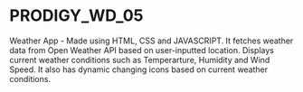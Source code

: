 # PRODIGY_WD_05
Weather App - Made using HTML, CSS and JAVASCRIPT. It fetches weather data from Open Weather API based on user-inputted location. Displays current weather conditions such as Temperarture, Humidity and Wind Speed. It also has dynamic changing icons based on current weather conditions.

